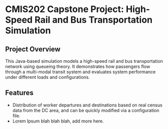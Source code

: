 # CMIS202 Capstone Project: High-Speed Rail and Bus Transportation Simulation

## Project Overview
This Java-based simulation models a high-speed rail and bus transportation network using queueing theory. It demonstrates how passengers flow through a multi-modal transit system and evaluates system performance under different loads and configurations.

## Features
- Distribution of worker departures and destinations based on real census data from the DC area, and can be quickly modified via a configuration file.
- Lorem Ipsum blah blah blah, add more here.
